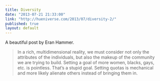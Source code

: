 ```yaml
---
title: Diversity
date: "2013-07-21 21:33:00"
link: "http://hueniverse.com/2013/07/diversity-2/"
published: true
layout: default
---
```


A beautiful post by Eran Hammer.

> In a rich, multidimensional reality, we must consider not only the attributes of the individuals, but also the makeup of the community we are trying to build. Setting a goal of more women, blacks, gays, etc. is pointless. That’s a stupid goal. Setting quotas is mechanical and more likely alienate others instead of bringing them in.